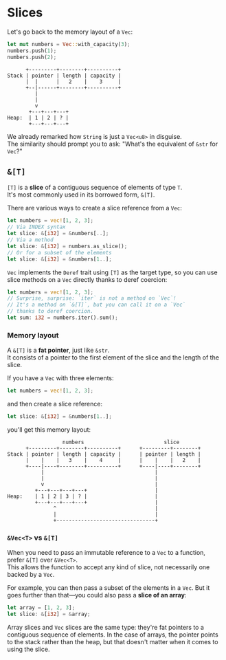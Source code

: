 # Slices

Let's go back to the memory layout of a `Vec`:

```rust
let mut numbers = Vec::with_capacity(3);
numbers.push(1);
numbers.push(2);
```

```text
      +---------+--------+----------+
Stack | pointer | length | capacity | 
      |  |      |   2    |    3     |
      +--|------+--------+----------+
         |
         |
         v
       +---+---+---+
Heap:  | 1 | 2 | ? |
       +---+---+---+
```

We already remarked how `String` is just a `Vec<u8>` in disguise.  
The similarity should prompt you to ask: "What's the equivalent of `&str` for `Vec`?"

## `&[T]`

`[T]` is a **slice** of a contiguous sequence of elements of type `T`.  
It's most commonly used in its borrowed form, `&[T]`.

There are various ways to create a slice reference from a `Vec`:

```rust
let numbers = vec![1, 2, 3];
// Via INDEX syntax
let slice: &[i32] = &numbers[..];
// Via a method
let slice: &[i32] = numbers.as_slice();
// Or for a subset of the elements
let slice: &[i32] = &numbers[1..];
```

`Vec` implements the `Deref` trait using `[T]` as the target type, so you can use slice methods on a `Vec` directly
thanks to deref coercion:

```rust
let numbers = vec![1, 2, 3];
// Surprise, surprise: `iter` is not a method on `Vec`!
// It's a method on `&[T]`, but you can call it on a `Vec` 
// thanks to deref coercion.
let sum: i32 = numbers.iter().sum();
```

### Memory layout

A `&[T]` is a **fat pointer**, just like `&str`.  
It consists of a pointer to the first element of the slice and the length of the slice.

If you have a `Vec` with three elements:

```rust
let numbers = vec![1, 2, 3];
```

and then create a slice reference:

```rust
let slice: &[i32] = &numbers[1..];
```

you'll get this memory layout:

```text
                  numbers                          slice
      +---------+--------+----------+      +---------+--------+
Stack | pointer | length | capacity |      | pointer | length |
      |    |    |   3    |    4     |      |    |    |   2    |
      +----|----+--------+----------+      +----|----+--------+
           |                                    |  
           |                                    |
           v                                    | 
         +---+---+---+---+                      |
Heap:    | 1 | 2 | 3 | ? |                      |
         +---+---+---+---+                      |
               ^                                |
               |                                |
               +--------------------------------+
```

### `&Vec<T>` vs `&[T]`

When you need to pass an immutable reference to a `Vec` to a function, prefer `&[T]` over `&Vec<T>`.  
This allows the function to accept any kind of slice, not necessarily one backed by a `Vec`.

For example, you can then pass a subset of the elements in a `Vec`. 
But it goes further than that—you could also pass a **slice of an array**:

```rust
let array = [1, 2, 3];
let slice: &[i32] = &array;
```

Array slices and `Vec` slices are the same type: they're fat pointers to a contiguous sequence of elements.
In the case of arrays, the pointer points to the stack rather than the heap, but that doesn't matter 
when it comes to using the slice.